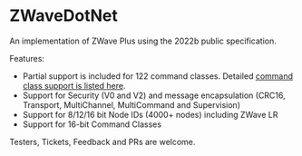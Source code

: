 # ZWaveDotNet
An implementation of ZWave Plus using the 2022b public specification. 

Features:
* Partial support is included for 122 command classes.  Detailed [command class support is listed here](SupportedCommandClasses.md).
* Support for Security (V0 and V2) and message encapsulation (CRC16, Transport, MultiChannel, MultiCommand and Supervision)
* Support for 8/12/16 bit Node IDs (4000+ nodes) including ZWave LR
* Support for 16-bit Command Classes

Testers, Tickets, Feedback and PRs are welcome.